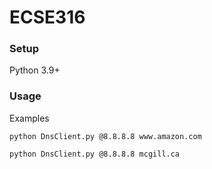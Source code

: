 # ECSE316

### Setup
Python 3.9+

### Usage
Examples
```
python DnsClient.py @8.8.8.8 www.amazon.com
```
```
python DnsClient.py @8.8.8.8 mcgill.ca
```
